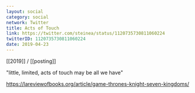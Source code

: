 ```yaml
---
layout: social
category: social
network: Twitter
title: Acts of Touch
link: https://twitter.com/steinea/status/1120735730811060224
twitterID: 1120735730811060224
date: 2019-04-23
---
```


[[2019]] / [[posting]]

"little, limited, acts of touch may be all we have"

<https://lareviewofbooks.org/article/game-thrones-knight-seven-kingdoms/>

